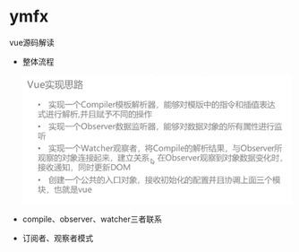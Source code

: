 # ymfx
vue源码解读

* 整体流程

  ![](https://github.com/zhaoyuanmeng/picture/blob/master/x.png)

* compile、observer、watcher三者联系

* 订阅者、观察者模式

